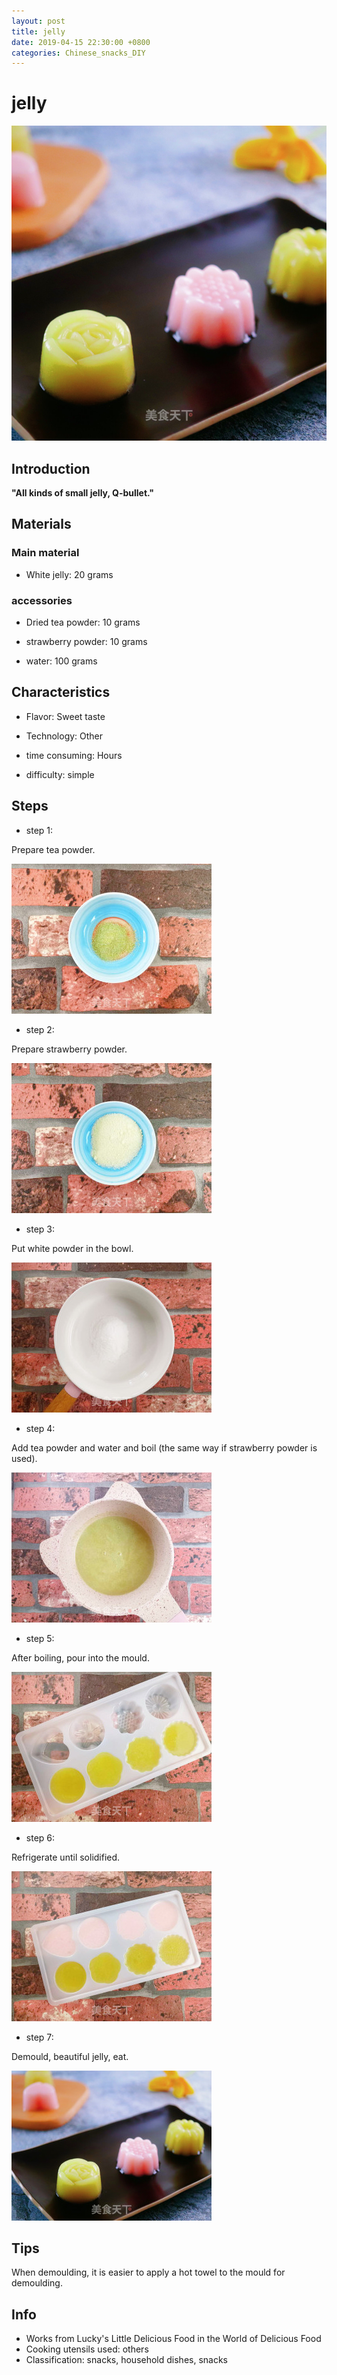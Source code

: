 ```yaml
---
layout: post
title: jelly
date: 2019-04-15 22:30:00 +0800
categories: Chinese_snacks_DIY
---
```


# jelly

![jelly](/img/452539/452539.jpg)

## Introduction

**"All kinds of small jelly, Q-bullet."**

## Materials

### Main material

- White jelly: 20 grams

### accessories

- Dried tea powder: 10 grams

- strawberry powder: 10 grams

- water: 100 grams

## Characteristics

- Flavor: Sweet taste

- Technology: Other

- time consuming: Hours

- difficulty: simple

## Steps

- step 1:

Prepare tea powder.

![step 1](/img/452539/1.jpg)

- step 2:

Prepare strawberry powder.

![step 2](/img/452539/2.jpg)

- step 3:

Put white powder in the bowl.

![step 3](/img/452539/3.jpg)

- step 4:

Add tea powder and water and boil (the same way if strawberry powder is used).

![step 4](/img/452539/4.jpg)

- step 5:

After boiling, pour into the mould.

![step 5](/img/452539/5.jpg)

- step 6:

Refrigerate until solidified.

![step 6](/img/452539/6.jpg)

- step 7:

Demould, beautiful jelly, eat.

![step 7](/img/452539/7.jpg)

## Tips

When demoulding, it is easier to apply a hot towel to the mould for demoulding.

## Info

- Works from Lucky's Little Delicious Food in the World of Delicious Food
- Cooking utensils used: others
- Classification: snacks, household dishes, snacks